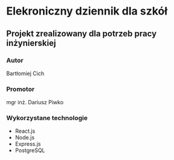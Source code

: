 # Elekroniczny dziennik dla szkół

## Projekt zrealizowany dla potrzeb pracy inżynierskiej

### Autor
Bartłomiej Cich

### Promotor 
mgr inż. Dariusz Piwko

### Wykorzystane technologie
- React.js
- Node.js
- Express.js
- PostgreSQL